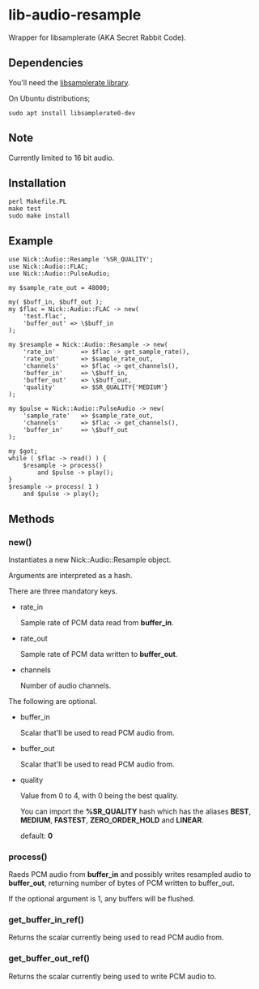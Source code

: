 # lib-audio-resample

Wrapper for libsamplerate (AKA Secret Rabbit Code).

## Dependencies

You'll need the [libsamplerate library](http://www.mega-nerd.com/SRC/).

On Ubuntu distributions;

    sudo apt install libsamplerate0-dev

## Note

Currently limited to 16 bit audio.

## Installation

    perl Makefile.PL
    make test
    sudo make install

## Example

    use Nick::Audio::Resample '%SR_QUALITY';
    use Nick::Audio::FLAC;
    use Nick::Audio::PulseAudio;

    my $sample_rate_out = 48000;

    my( $buff_in, $buff_out );
    my $flac = Nick::Audio::FLAC -> new(
        'test.flac',
        'buffer_out' => \$buff_in
    );

    my $resample = Nick::Audio::Resample -> new(
        'rate_in'       => $flac -> get_sample_rate(),
        'rate_out'      => $sample_rate_out,
        'channels'      => $flac -> get_channels(),
        'buffer_in'     => \$buff_in,
        'buffer_out'    => \$buff_out,
        'quality'       => $SR_QUALITY{'MEDIUM'}
    );

    my $pulse = Nick::Audio::PulseAudio -> new(
        'sample_rate'   => $sample_rate_out,
        'channels'      => $flac -> get_channels(),
        'buffer_in'     => \$buff_out
    );

    my $got;
    while ( $flac -> read() ) {
        $resample -> process()
            and $pulse -> play();
    }
    $resample -> process( 1 )
        and $pulse -> play();

## Methods

### new()

Instantiates a new Nick::Audio::Resample object.

Arguments are interpreted as a hash.

There are three mandatory keys.

- rate\_in

    Sample rate of PCM data read from **buffer\_in**.

- rate\_out

    Sample rate of PCM data written to **buffer\_out**.

- channels

    Number of audio channels.

The following are optional.

- buffer\_in

    Scalar that'll be used to read PCM audio from.

- buffer\_out

    Scalar that'll be used to read PCM audio from.

- quality

    Value from 0 to 4, with 0 being the best quality.

    You can import the **%SR\_QUALITY** hash which has the aliases **BEST**, **MEDIUM**, **FASTEST**, **ZERO\_ORDER\_HOLD** and **LINEAR**.

    default: **0**

### process()

Raeds PCM audio from **buffer\_in** and possibly writes resampled audio to **buffer\_out**, returning number of bytes of PCM written to buffer\_out.

If the optional argument is 1, any buffers will be flushed.

### get\_buffer\_in\_ref()

Returns the scalar currently being used to read PCM audio from.

### get\_buffer\_out\_ref()

Returns the scalar currently being used to write PCM audio to.
